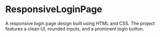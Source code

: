 # ResponsiveLoginPage
 A responsive login page design built using HTML and CSS. The project features a clean UI, rounded inputs, and a prominent login button.

